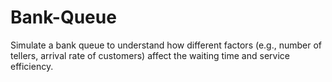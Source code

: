 # Bank-Queue
Simulate a bank queue to understand how different factors (e.g., number of tellers, arrival rate of customers) affect the waiting time and service efficiency.
